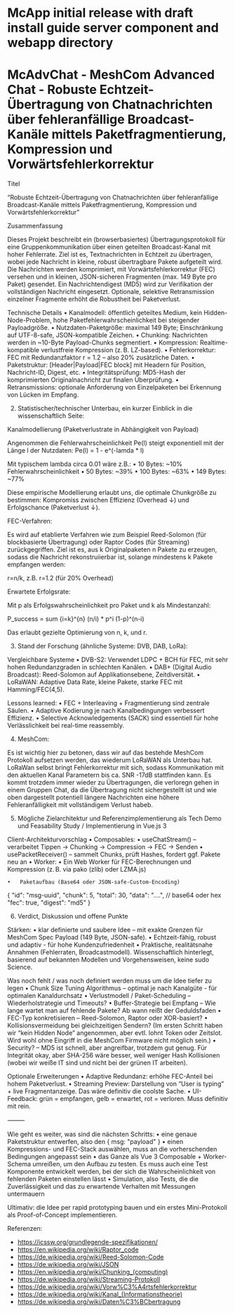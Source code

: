 # McApp initial release with draft install guide server component and webapp directory

# McAdvChat - MeshCom Advanced Chat - Robuste Echtzeit-Übertragung von Chatnachrichten über fehleranfällige Broadcast-Kanäle mittels Paketfragmentierung, Kompression und Vorwärtsfehlerkorrektur

Titel

“Robuste Echtzeit-Übertragung von Chatnachrichten über fehleranfällige Broadcast-Kanäle mittels Paketfragmentierung, Kompression und Vorwärtsfehlerkorrektur”

Zusammenfassung

Dieses Projekt beschreibt ein (browserbasiertes) Übertragungsprotokoll für eine Gruppenkommunikation über einen geteilten Broadcast-Kanal mit hoher Fehlerrate. Ziel ist es, Textnachrichten in Echtzeit zu übertragen, wobei jede Nachricht in kleine, robust übertragbare Pakete aufgeteilt wird. Die Nachrichten werden komprimiert, mit Vorwärtsfehlerkorrektur (FEC) versehen und in kleinen, JSON-sicheren Fragmenten (max. 149 Byte pro Paket) gesendet. Ein Nachrichtendigest (MD5) wird zur Verifikation der vollständigen Nachricht eingesetzt. Optionale, selektive Retransmission einzelner Fragmente erhöht die Robustheit bei Paketverlust.

Technische Details
	•	Kanalmodell: öffentlich geteiltes Medium, kein Hidden-Node-Problem, hohe Paketfehlerwahrscheinlichkeit bei steigender Payloadgröße.
	•	Nutzdaten-Paketgröße: maximal 149 Byte; Einschränkung auf UTF-8-safe, JSON-kompatible Zeichen.
	•	Chunking: Nachrichten werden in ~10-Byte Payload-Chunks segmentiert.
	•	Kompression: Realtime-kompatible verlustfreie Kompression (z. B. LZ-based).
	•	Fehlerkorrektur: FEC mit Redundanzfaktor r = 1.2 – also 20% zusätzliche Daten.
	•	Paketstruktur: [Header|Payload|FEC block] mit Headern für Position, Nachricht-ID, Digest, etc.
	•	Integritätsprüfung: MD5-Hash der komprimierten Originalnachricht zur finalen Überprüfung.
	•	Retransmissions: optionale Anforderung von Einzelpaketen bei Erkennung von Lücken im Empfang.

2) Statistischer/technischer Unterbau, ein kurzer Einblick in die wissenschaftlich Seite:

Kanalmodellierung (Paketverlustrate in Abhängigkeit von Payload)

Angenommen die Fehlerwahrscheinlichkeit Pe(l) steigt exponentiell mit der Länge l der Nutzdaten:
Pe(l) = 1 - e^(-lamda * l)

Mit typischem lambda circa 0.01 wäre z.B.:
	•	10 Bytes: ~10% Fehlerwahrscheinlichkeit
	•	50 Bytes: ~39%
	•	100 Bytes: ~63%
	•	149 Bytes: ~77%

Diese empirische Modellierung erlaubt uns, die optimale Chunkgröße zu bestimmen: Kompromiss zwischen Effizienz (Overhead ↓) und Erfolgschance (Paketverlust ↓).

FEC-Verfahren: 

Es wird auf etablierte Verfahren wie zum Beispiel Reed-Solomon (für blockbasierte Übertragung) oder Raptor Codes (für Streaming) zurückgegriffen. Ziel ist es, aus k Originalpaketen n Pakete zu erzeugen, sodass die Nachricht rekonstruiierbar ist, solange mindestens k Pakete empfangen werden:

r=n/k, z.B. r=1.2 (für 20% Overhead)

Erwartete Erfolgsrate: 

Mit p als Erfolgswahrscheinlichkeit pro Paket und k als Mindestanzahl:

P_success = sum  {i=k}^{n} (n/i) * p^i (1-p)^(n-i)

Das erlaubt gezielte Optimierung von n, k, und r.

3) Stand der Forschung (ähnliche Systeme: DVB, DAB, LoRa):

Vergleichbare Systeme
	•	DVB-S2: Verwendet LDPC + BCH für FEC, mit sehr hohen Redundanzgraden in schlechten Kanälen.
	•	DAB+ (Digital Audio Broadcast): Reed-Solomon auf Applikationsebene, Zeitdiversität.
	•	LoRaWAN: Adaptive Data Rate, kleine Pakete, starke FEC mit Hamming/FEC(4,5).

Lessons learned:
	•	FEC + Interleaving + Fragmentierung sind zentrale Säulen.
	•	Adaptive Kodierung je nach Kanalbedingungen verbessert Effizienz.
	•	Selective Acknowledgements (SACK) sind essentiell für hohe Verlässlichkeit bei real-time reassembly.

4) MeshCom:

Es ist wichtig hier zu betonen, dass wir auf das bestehde MeshCom Protokoll aufsetzen werden, das wiederum LoRaWAN als Unterbau hat. LoRaWan selbst bringt Fehlerkorrektur mit sich, sodass Kommunikation mit den aktuellen Kanal Parametern bis ca. SNR -17dB stattfinden kann. Es kommt trotzdem immer wieder zu Übertragungen, die verloregn gehen in einem Gruppen Chat, da die Übertragung nicht sichergestellt ist und wie oben dargestellt potentiell längere Nachrichten eine höhere Fehleranfälligkeit mit vollständigem Verlust habeb.

5) Mögliche Zielarchitektur und Referenzimplementierung als Tech Demo und Feasability Study / Implementierung in Vue.js 3

Client-Architekturvorschlag
	•	Composables:
	•	useChatStream() – verarbeitet Tippen → Chunking → Compression → FEC → Senden
	•	usePacketReceiver() – sammelt Chunks, prüft Hashes, fordert ggf. Pakete neu an
	•	Worker:
	•	Ein Web Worker für FEC-Berechnungen und Kompression (z. B. via pako (zlib) oder LZMA.js)

 	•	Paketaufbau (Base64 oder JSON-safe-Custom-Encoding)
{
  "id": "msg-uuid",
  "chunk": 5,
  "total": 30,
  "data": "....", // base64 oder hex
  "fec": true,
  "digest": "md5"
}

6) Verdict, Diskussion und offene Punkte

Stärken:
	•	klar definierte und saubere Idee – mit exakte Grenzen für MeshCom Spec Payload (149 Byte, JSON-safe).
	•	Echtzeit-fähig, robust und adaptiv - für hohe Kundenzufriedenheit
	•	Praktische, realitätsnahe Annahmen (Fehlerraten, Broadcastmodell). Wissenschaftlich hinterlegt, basierend auf bekannten Modellen und Vorgehensweisen, keine sudo Science.

Was noch fehlt / was noch definiert werden muss um die Idee tiefer zu legen
	•	Chunk Size Tuning Algorithmus – optimal je nach Kanalgüte - für optimalen Kanaldurchsatz
	•	Verlustmodell / Paket-Scheduling – Wiederholstrategie und Timeouts?
	•	Buffer-Strategie bei Empfang – Wie lange wartet man auf fehlende Pakete? Ab wann reißt der Geduldsfaden
	•	FEC-Typ konkretisieren – Reed-Solomon, Raptor oder XOR-basiert?
	•	Kollisionsvermeidung bei gleichzeitigen Sendern? (Im ersten Schritt haben wir “kein Hidden Node” angenommen, aber evtl. lohnt Token oder Zeitslot. Wird wohl ohne Eingriff in die MeshCom Firmware nicht möglich sein.)
	•	Security? – MD5 ist schnell, aber angreifbar, trotzdem gut genug. Für Integrität okay, aber SHA-256 wäre besser, weil weniger Hash Kollisionen (wobei wir weiße IT sind und nicht bei der grünen IT arbeiten).

Optionale Erweiterungen
	•	Adaptive Redundanz: erhöhe FEC-Anteil bei hohem Paketverlust. 
	•	Streaming Preview: Darstellung von “User is typing” + live Fragmentanzeige. Das wäre definitiv die coolste Sache.
	•	UI-Feedback: grün = empfangen, gelb = erwartet, rot = verloren. Muss definitiv mit rein.

⸻

Wie geht es weiter, was sind die nächsten Schritts:
	•	eine genaue Paketstruktur entwerfen, also den { msg: "payload" }
	•	einen Kompressions- und FEC-Stack auswählen, muss an die vorherschenden Bedingungen angepasst sein
	•	das Ganze als Vue 3 Composable + Worker-Schema umreißen, um den Aufbau zu testen. Es muss auch eine Test Komponente entwickelt werden, bei der sich die Wahrscheinlichkeit von fehlenden Paketen einstellen lässt
	•	Simulation, also Tests, die die Zuverlässigkeit und das zu erwartende Verhalten mit Messungen untermauern 

Ultimativ: die Idee per rapid prototyping bauen und ein erstes Mini-Protokoll als Proof-of-Concept implementieren.

Referenzen:
- https://icssw.org/grundlegende-spezifikationen/
- https://en.wikipedia.org/wiki/Raptor_code
- https://de.wikipedia.org/wiki/Reed-Solomon-Code
- https://de.wikipedia.org/wiki/JSON
- https://en.wikipedia.org/wiki/Chunking_(computing)
- https://de.wikipedia.org/wiki/Streaming-Protokoll
- https://de.wikipedia.org/wiki/Vorw%C3%A4rtsfehlerkorrektur
- https://de.wikipedia.org/wiki/Kanal_(Informationstheorie)
- https://de.wikipedia.org/wiki/Daten%C3%BCbertragung







 
